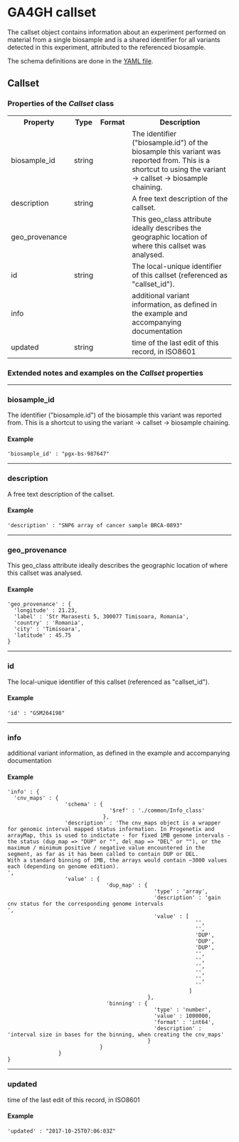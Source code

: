 # GA4GH __callset__

The callset object contains information about an experiment performed on material from a single biosample and is a shared identifier for all variants detected in this experiment, attributed to the referenced biosample. 


The schema definitions are done in the [YAML file](../yaml/callset.yaml).

## Callset

<h3>Properties of the <i>Callset</i> class</h3>

<table>
<tr>
  <th>Property</th>
  <th>Type</th>
  <th>Format</th>
  <th>Description</th>
</tr>

<tr>
  <td>biosample_id</td>
  <td>string</td>
  <td></td>
  <td>The identifier ("biosample.id") of the biosample this variant was reported from. This is a shortcut to using the variant -> callset -> biosample chaining.</td>
</tr>

<tr>
  <td>description</td>
  <td>string</td>
  <td></td>
  <td>A free text description of the callset.</td>
</tr>

<tr>
  <td>geo_provenance</td>
  <td></td>
  <td></td>
  <td>This geo_class attribute ideally describes the geographic location of where this callset was analysed.
</td>
</tr>

<tr>
  <td>id</td>
  <td>string</td>
  <td></td>
  <td>The local-unique identifier of this callset (referenced as "callset_id").</td>
</tr>

<tr>
  <td>info</td>
  <td></td>
  <td></td>
  <td>additional variant information, as defined in the example and accompanying documentation</td>
</tr>

<tr>
  <td>updated</td>
  <td>string</td>
  <td></td>
  <td>time of the last edit of this record, in ISO8601</td>
</tr>
</table>

<h3>Extended notes and examples on the <i>Callset</i> properties</h3>


--------------------------------------------------------------------------------
### biosample_id

The identifier ("biosample.id") of the biosample this variant was reported from. This is a shortcut to using the variant -> callset -> biosample chaining.

#### Example

```
'biosample_id' : "pgx-bs-987647"
```

--------------------------------------------------------------------------------
### description

A free text description of the callset.

#### Example

```
'description' : "SNP6 array of cancer sample BRCA-0893"
```

--------------------------------------------------------------------------------
### geo_provenance

This geo_class attribute ideally describes the geographic location of where this callset was analysed.


#### Example

```
'geo_provenance' : {
  'longitude' : 21.23,
  'label' : 'Str Marasesti 5, 300077 Timisoara, Romania',
  'country' : 'Romania',
  'city' : 'Timisoara',
  'latitude' : 45.75
}
```

--------------------------------------------------------------------------------
### id

The local-unique identifier of this callset (referenced as "callset_id").

#### Example

```
'id' : "GSM264198"
```

--------------------------------------------------------------------------------
### info

additional variant information, as defined in the example and accompanying documentation

#### Example

```
'info' : {
  'cnv_maps' : {
                  'schema' : {
                                '$ref' : './common/Info_class'
                              },
                  'description' : 'The cnv_maps object is a wrapper for genomic interval mapped status information. In Progenetix and arrayMap, this is used to indictate - for fixed 1MB genome intervals - the status (dup_map => "DUP" or "", del_map => "DEL" or ""), or the maximum / minimum positive / negative value encountered in the segment, as far as it has been called to contain DUP or DEL.
With a standard binning of 1MB, the arrays would contain ~3000 values each (depending on genome edition).
',
                  'value' : {
                               'dup_map' : {
                                              'type' : 'array',
                                              'description' : 'gain cnv status for the corresponding genome intervals
',
                                              'value' : [
                                                           '',
                                                           '',
                                                           'DUP',
                                                           'DUP',
                                                           'DUP',
                                                           '',
                                                           '',
                                                           '',
                                                           '',
                                                           '',
                                                           ''
                                                         ]
                                            },
                               'binning' : {
                                              'type' : 'number',
                                              'value' : 1000000,
                                              'format' : 'int64',
                                              'description' : 'interval size in bases for the binning, when creating the cnv_maps'
                                            }
                             }
                }
}
```

--------------------------------------------------------------------------------
### updated

time of the last edit of this record, in ISO8601

#### Example

```
'updated' : "2017-10-25T07:06:03Z"
```
